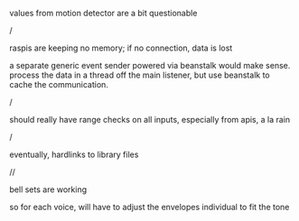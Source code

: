 values from motion detector are a bit questionable

/

raspis are keeping no memory; if no connection, data is lost

a separate generic event sender powered via beanstalk would make sense. 
process the data in a thread off the main listener, but use beanstalk to cache the communication.

/

should really have range checks on all inputs, especially from apis, a la rain

/

eventually, hardlinks to library files

//

bell sets are working

so for each voice, will have to adjust the envelopes individual to fit the tone